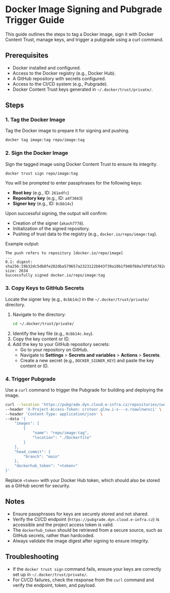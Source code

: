 # Docker Image Signing and Pubgrade Trigger Guide

This guide outlines the steps to tag a Docker image, sign it with Docker Content Trust, manage keys, and trigger a pubgrade using a curl command.

## Prerequisites
- Docker installed and configured.
- Access to the Docker registry (e.g., Docker Hub).
- A GitHub repository with secrets configured.
- Access to the CI/CD system (e.g., Pubgrade).
- Docker Content Trust keys generated in `~/.docker/trust/private/`.

## Steps

### 1. Tag the Docker Image
Tag the Docker image to prepare it for signing and pushing.

```bash
docker tag image:tag repo/image:tag
```

### 2. Sign the Docker Image
Sign the tagged image using Docker Content Trust to ensure its integrity.

```bash
docker trust sign repo/image:tag
```

You will be prompted to enter passphrases for the following keys:
- **Root key** (e.g., ID: `261edfc`)
- **Repository key** (e.g., ID: `a4f3043`)
- **Signer key** (e.g., ID: `8cbb14c`)

Upon successful signing, the output will confirm:
- Creation of the signer (`akash7778`).
- Initialization of the signed repository.
- Pushing of trust data to the registry (e.g., `docker.io/repo/image:tag`).

Example output:
```
The push refers to repository [docker.io/repo/image]
...
0.1: digest: sha256:19b32dc5db8fe202dba579657a2323122b043f39a10b1f948f60a7df8fa5782e size: 2634
Successfully signed docker.io/repo/image:tag
```

### 3. Copy Keys to GitHub Secrets
Locate the signer key (e.g., `8cbb14c`) in the `~/.docker/trust/private/` directory.

1. Navigate to the directory:
   ```bash
   cd ~/.docker/trust/private/
   ```
2. Identify the key file (e.g., `8cbb14c.key`).
3. Copy the key content or ID.
4. Add the key to your GitHub repository secrets:
   - Go to your repository on GitHub.
   - Navigate to **Settings** > **Secrets and variables** > **Actions** > **Secrets**.
   - Create a new secret (e.g., `DOCKER_SIGNER_KEY`) and paste the key content or ID.

### 4. Trigger Pubgrade
Use a `curl` command to trigger the Pubgrade for building and deploying the image.

```bash
curl --location 'https://pubgrade.dyn.cloud.e-infra.cz/repositories/cwaitc/builds' \
--header 'X-Project-Access-Token: crstoor.glnw.i-s---o.roawlnwnsci' \
--header 'Content-Type: application/json' \
--data '{
    "images": [
        {
            "name": "repo/image:tag",
            "location": "./Dockerfile"
        }
    ],
    "head_commit": {
        "branch": "main"
    },
    "dockerhub_token": "<token>"
}'
```

Replace `<token>` with your Docker Hub token, which should also be stored as a GitHub secret for security.

## Notes
- Ensure passphrases for keys are securely stored and not shared.
- Verify the CI/CD endpoint (`https://pubgrade.dyn.cloud.e-infra.cz`) is accessible and the project access token is valid.
- The `dockerhub_token` should be retrieved from a secure source, such as GitHub secrets, rather than hardcoded.
- Always validate the image digest after signing to ensure integrity.

## Troubleshooting
- If the `docker trust sign` command fails, ensure your keys are correctly set up in `~/.docker/trust/private/`.
- For CI/CD failures, check the response from the `curl` command and verify the endpoint, token, and payload.
